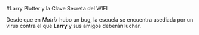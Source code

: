 #Larry Plotter y la Clave Secreta del WIFI

Desde que en *Matrix* hubo un bug, la escuela se encuentra asediada por un virus 
contra el que **Larry** y sus amigos deberán luchar. 
